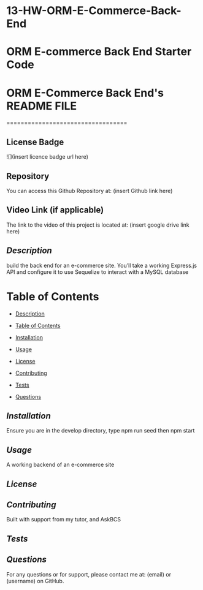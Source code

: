 # 13-HW-ORM-E-Commerce-Back-End
# ORM E-commerce Back End Starter Code
# ORM E-Commerce Back End's README FILE
==================================

## License Badge
![](insert licence badge url here)

## Repository
You can access this Github Repository at: (insert Github link here)

## Video Link (if applicable)
The link to the video of this project is located at: (insert google drive link here)

## *Description*
build the back end for an e-commerce site. You’ll take a working Express.js API and configure it to use Sequelize to interact with a MySQL database

# Table of Contents
* [Description](#description)
+ [Table of Contents](#table-of-contents)
- [Installation](#installation)
* [Usage](#usage)
+ [License](#license)
- [Contributing](#contributing)
* [Tests](#tests)
+ [Questions](#questions)

## *Installation*
Ensure you are in the develop directory, type npm run seed then npm start

## *Usage*
A working backend of an e-commerce site

## *License*


## *Contributing*
Built with support from my tutor, and AskBCS

## *Tests*


## *Questions*
For any questions or for support, please contact me at: (email) or (username) on GitHub.
